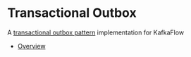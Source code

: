 # Transactional Outbox

A [transactional outbox pattern](https://microservices.io/patterns/data/transactional-outbox.html) implementation for KafkaFlow

- [Overview](./docs/index.md)

